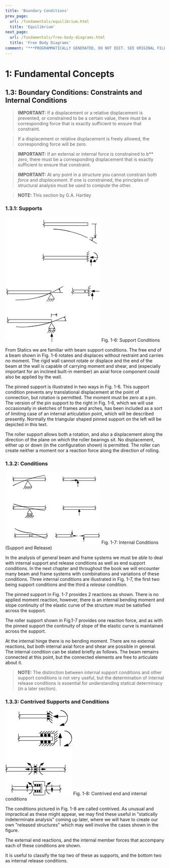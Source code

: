```yaml
---
title: 'Boundary Conditions'
prev_page:
  url: /fundamentals/equilibrium.html
  title: 'Equilibrium'
next_page:
  url: /fundamentals/free-body-diagrams.html
  title: 'Free Body Diagrams'
comment: "***PROGRAMMATICALLY GENERATED, DO NOT EDIT. SEE ORIGINAL FILES IN /content***"
---
```

# 1: Fundamental Concepts

## 1.3: Boundary Conditions: Constraints and Internal Conditions

>**IMPORTANT:** If a displacement or a relative displacement is
>prevented, or constrained to be a certain value, there must be a
>corresponding force that is exactly sufficient to ensure that
>constraint.

> If a displacement or relative displacement is freely allowed, the
> corresponding force will be zero.

>**IMPORTANT:** If an external or internal force is constrained to b**
>zero, there must be a corresponding displacement that is exactly
>sufficient to ensure that constraint.

>**IMPORTANT:** At any point in a structure you cannot constrain both
>*force* and *displacement*.  If one is constrained, the principles of
>structural analysis must be used to compute the other.

>**NOTE:** This section by G.A. Hartley

### 1.3.1: Supports

![Support Conditions](images/fig-1-6.png)
Fig. 1-6: Support Conditions

From Statics we are familiar with beam support conditions. The free
end of a beam shown in Fig. 1-6 rotates and displaces without
restraint and carries no moment. The rigid wall cannot rotate or
displace and the end of the beam at the wall is capable of carrying
moment and shear, and (especially important for an inclined built-in
member) an axial force component could also be applied by the wall.

The pinned support is illustrated in two ways in Fig. 1-6. This
support condition prevents any translational displacement at the point
of connection, but rotation is permitted. The moment must be zero at a
pin. The version of the pin support to the right in Fig. 1-6, which we
will use occasionally in sketches of frames and arches, has been
included as a sort of limiting case of an internal articulation point,
which will be described presently. Normally the triangular shaped
pinned support on the left will be depicted in this text.


The roller support allows both a rotation, and also a displacement
along the direction of the plane on which the roller bearings sit. No
displacement, either up or down (in the configuration shown) is
permitted.  The roller can create neither a moment nor a reaction
force along the direction of rolling.

### 1.3.2: Conditions

![Internal Conditions](images/fig-1-7.png)
Fig. 1-7: Internal Conditions (Support and Release)


In the analysis of general beam and frame systems we must be able to
deal with internal support and release conditions as well as end
support conditions. In the next chapter and throughout the book we
will encounter many beam and frame systems with combinations and
variations of these conditions. Three internal conditions are
illustrated in Fig. 1-7, the first two being support conditions and
the third a *release* condition.

The pinned support in Fig. 1-7 provides 2 reactions as shown. There is
no applied moment reaction, however, there is an internal bending
moment and slope continuity of the elastic curve of the structure must
be satisfied across the support.


The roller support shown in Fig.1-7 provides one reaction force, and
as with the pinned support the continuity of slope of the elastic
curve is maintained across the support.


At the internal hinge there is no bending moment. There are no
external reactions, but both internal axial force and shear are
possible in general. The internal condition can be stated briefly as
follows. The beam remains connected at this point, but the connected
elements are free to articulate about it.

>**NOTE:** The distinction between internal support conditions and
>other support conditions is not very useful, but the determination of
>internal release conditions is essential for understanding statical
>determinacy (in a later section).

### 1.3.3: Contrived Supports and Conditions

![Contrived end and internal conditions](images/fig-1-8.png)
Fig. 1-8: Contrived end and internal conditions

The conditions pictured in Fig. 1-8 are called contrived. As unusual
and impractical as these might appear, we may find these useful in
"statically indeterminate analysis" coming up later, where we will
have to create our own "released structures" which may well involve
the cases shown in the figure.

The external end reactions, and the internal member forces that
accompany each of these conditions are shown.

It is useful to classify the top two of these as supports, and the
bottom two as internal release conditions.
